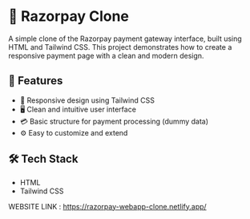 # 🚀 Razorpay Clone

A simple clone of the Razorpay payment gateway interface, built using HTML and Tailwind CSS. This project demonstrates how to create a responsive payment page with a clean and modern design.

## 🌟 Features

- 🎨 Responsive design using Tailwind CSS
- 🖥️ Clean and intuitive user interface
- 💳 Basic structure for payment processing (dummy data)
- ⚙️ Easy to customize and extend

## 🛠️ Tech Stack

- HTML
- Tailwind CSS
 
WEBSITE LINK : https://razorpay-webapp-clone.netlify.app/
